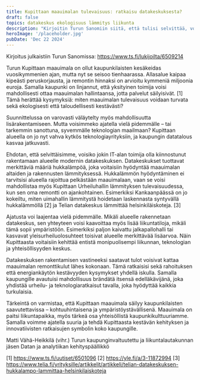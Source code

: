 ```yaml
---
title: Kupittaan maauimalan tulevaisuus: ratkaisu datakeskuksesta?
draft: false
topics: datakeskus ekologisuus lämmitys liikunta
description: "Kirjoitin Turun Sanomiin siitä, että tulisi selvittää, voisiko datakeskuksen hukkalämmöllä lämmittää Kupittaan maauimalaa"
heroImage: '/placeholder.jpg'
pubDate: 'Dec 22 2024'
---
```



Kirjoitus julkaistiin Turun Sanomissa: https://www.ts.fi/lukijoilta/6509214

Turun Kupittaan maauimala on ollut kaupunkilaisten kesäkeidas vuosikymmenien ajan, mutta nyt se seisoo tienhaarassa. Allasalue kaipaa kipeästi peruskorjausta, ja remontin hinnaksi on arvioitu kymmeniä miljoonia euroja. Samalla kaupunki on linjannut, että yksityinen toimija voisi mahdollisesti ottaa maauimalan hallintaansa, jotta palvelut säilyisivät. [1] Tämä herättää kysymyksiä: miten maauimalan tulevaisuus voidaan turvata sekä ekologisesti että taloudellisesti kestävästi?

Suunnittelussa on varovasti väläytelty myös mahdollisuutta lisärakentamiseen. Mutta voisimmeko ajatella vielä pidemmälle – tai tarkemmin sanottuna, syvemmälle teknologian maailmaan? Kupittaan alueella on jo nyt vahva kytkös teknologiayrityksiin, ja kaupungin datatalous kasvaa jatkuvasti. 

Ehdotan, että selvittäisimme, voisiko jokin IT-alan toimija olla kiinnostunut rakentamaan alueelle modernin datakeskuksen. Datakeskukset tuottavat merkittäviä määriä hukkalämpöä, joka voitaisiin hyödyntää maauimalan altaiden ja rakennusten lämmityksessä. Hukkalämmön hyödyntäminen ei tarvitsisi alueella rajoittua pelkästään maauimalaan, vaan se voisi mahdollistaa myös Kupittaan Urheiluhallin lämmityksen tulevaisuudessa, kun sen oma remontti on ajankohtainen. Esimerkiksi Kankaanpäässä on jo kokeiltu, miten uimahallin lämmitystä hoidetaan laskennasta syntyvällä hukkalämmöllä [2] ja Telian datakeskus lämmittää helsinkiläiskoteja. [3]

Ajatusta voi laajentaa vielä pidemmälle. Mikäli alueelle rakennetaan datakeskus, sen yhteyteen voisi kaavoittaa myös lisää liikuntatiloja, mikäli tämä sopii ympäristöön. Esimerkiksi paljon kaivattu jalkapallohalli tai kasvavat yleisurheiluolosuhteet toisivat alueelle merkittävää lisäarvoa. Näin Kupittaasta voitaisiin kehittää entistä monipuolisempi liikunnan, teknologian ja yhteisöllisyyden keskus.

Datakeskuksen rakentamisen vastineeksi saatavat tulot voisivat kattaa maauimalan remonttikulut lähes kokonaan. Tämä ratkaisisi sekä rahoituksen että energiankäytön kestävyyden kysymykset yhdellä iskulla. Samalla kaupungille avautuisi mahdollisuus brändätä itsensä edelläkävijänä, joka yhdistää urheilu- ja teknologiaratkaisut tavalla, joka hyödyttää kaikkia turkulaisia.

Tärkeintä on varmistaa, että Kupittaan maauimala säilyy kaupunkilaisten saavutettavissa – kohtuuhintaisena ja ympäristöystävällisenä. Maauimala on paitsi liikuntapaikka, myös tärkeä osa yhteisöllistä kaupunkikulttuuriamme. Samalla voimme ajatella suuria ja tehdä Kupittaasta kestävän kehityksen ja innovatiivisten ratkaisujen symbolin koko kaupungille.

Matti Vähä-Heikkilä (vihr.)
Turun kaupunginvaltuutettu ja liikuntalautakunnan jäsen
Datan ja analytiikan kehityspäällikkö

[1] https://www.ts.fi/uutiset/6501096
[2] https://yle.fi/a/3-11872994
[3] https://www.telia.fi/yrityksille/artikkelit/artikkeli/telian-datakeskuksen-hukkalampo-lammittaa-helsinkilaiskoteja 
